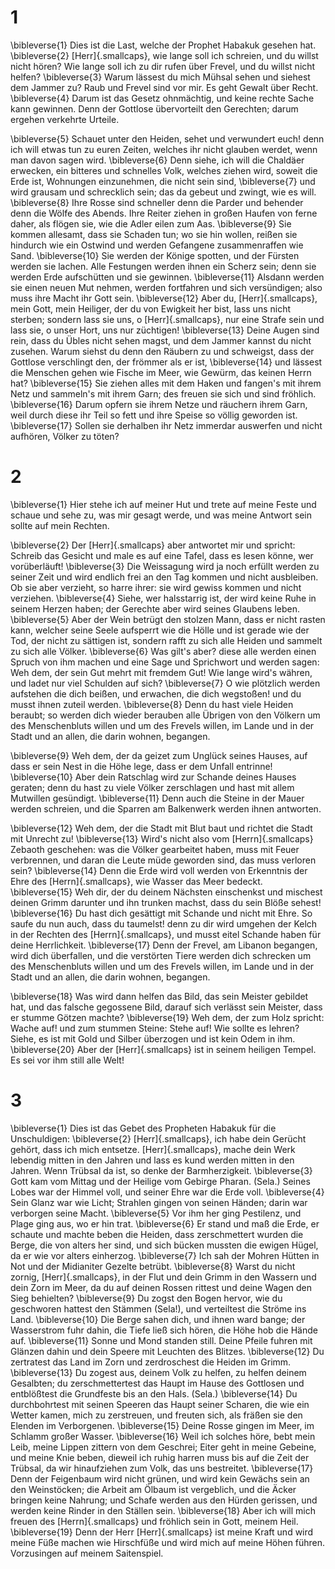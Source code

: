 # 1
\bibleverse{1} Dies ist die Last, welche der Prophet Habakuk gesehen hat. \bibleverse{2} [Herr]{.smallcaps}, wie lange soll ich schreien, und du willst nicht hören? Wie lange soll ich zu dir rufen über Frevel, und du willst nicht helfen? \bibleverse{3} Warum lässest du mich Mühsal sehen und siehest dem Jammer zu? Raub und Frevel sind vor mir. Es geht Gewalt über Recht. \bibleverse{4} Darum ist das Gesetz ohnmächtig, und keine rechte Sache kann gewinnen. Denn der Gottlose übervorteilt den Gerechten; darum ergehen verkehrte Urteile. 

\bibleverse{5} Schauet unter den Heiden, sehet und verwundert euch! denn ich will etwas tun zu euren Zeiten, welches ihr nicht glauben werdet, wenn man davon sagen wird. \bibleverse{6} Denn siehe, ich will die Chaldäer erwecken, ein bitteres und schnelles Volk, welches ziehen wird, soweit die Erde ist, Wohnungen einzunehmen, die nicht sein sind, \bibleverse{7} und wird grausam und schrecklich sein; das da gebeut und zwingt, wie es will. \bibleverse{8} Ihre Rosse sind schneller denn die Parder und behender denn die Wölfe des Abends. Ihre Reiter ziehen in großen Haufen von ferne daher, als flögen sie, wie die Adler eilen zum Aas. \bibleverse{9} Sie kommen allesamt, dass sie Schaden tun; wo sie hin wollen, reißen sie hindurch wie ein Ostwind und werden Gefangene zusammenraffen wie Sand. \bibleverse{10} Sie werden der Könige spotten, und der Fürsten werden sie lachen. Alle Festungen werden ihnen ein Scherz sein; denn sie werden Erde aufschütten und sie gewinnen. \bibleverse{11} Alsdann werden sie einen neuen Mut nehmen, werden fortfahren und sich versündigen; also muss ihre Macht ihr Gott sein. \bibleverse{12} Aber du, [Herr]{.smallcaps}, mein Gott, mein Heiliger, der du von Ewigkeit her bist, lass uns nicht sterben; sondern lass sie uns, o [Herr]{.smallcaps}, nur eine Strafe sein und lass sie, o unser Hort, uns nur züchtigen! \bibleverse{13} Deine Augen sind rein, dass du Übles nicht sehen magst, und dem Jammer kannst du nicht zusehen. Warum siehst du denn den Räubern zu und schweigst, dass der Gottlose verschlingt den, der frömmer als er ist, \bibleverse{14} und lässest die Menschen gehen wie Fische im Meer, wie Gewürm, das keinen Herrn hat? \bibleverse{15} Sie ziehen alles mit dem Haken und fangen's mit ihrem Netz und sammeln's mit ihrem Garn; des freuen sie sich und sind fröhlich. \bibleverse{16} Darum opfern sie ihrem Netze und räuchern ihrem Garn, weil durch diese ihr Teil so fett und ihre Speise so völlig geworden ist. \bibleverse{17} Sollen sie derhalben ihr Netz immerdar auswerfen und nicht aufhören, Völker zu töten?

# 2
\bibleverse{1} Hier stehe ich auf meiner Hut und trete auf meine Feste und schaue und sehe zu, was mir gesagt werde, und was meine Antwort sein sollte auf mein Rechten. 

\bibleverse{2} Der [Herr]{.smallcaps} aber antwortet mir und spricht: Schreib das Gesicht und male es auf eine Tafel, dass es lesen könne, wer vorüberläuft! \bibleverse{3} Die Weissagung wird ja noch erfüllt werden zu seiner Zeit und wird endlich frei an den Tag kommen und nicht ausbleiben. Ob sie aber verzieht, so harre ihrer: sie wird gewiss kommen und nicht verziehen. \bibleverse{4} Siehe, wer halsstarrig ist, der wird keine Ruhe in seinem Herzen haben; der Gerechte aber wird seines Glaubens leben. \bibleverse{5} Aber der Wein betrügt den stolzen Mann, dass er nicht rasten kann, welcher seine Seele aufsperrt wie die Hölle und ist gerade wie der Tod, der nicht zu sättigen ist, sondern rafft zu sich alle Heiden und sammelt zu sich alle Völker. \bibleverse{6} Was gilt's aber? diese alle werden einen Spruch von ihm machen und eine Sage und Sprichwort und werden sagen: Weh dem, der sein Gut mehrt mit fremdem Gut! Wie lange wird's währen, und ladet nur viel Schulden auf sich? \bibleverse{7} O wie plötzlich werden aufstehen die dich beißen, und erwachen, die dich wegstoßen! und du musst ihnen zuteil werden. \bibleverse{8} Denn du hast viele Heiden beraubt; so werden dich wieder berauben alle Übrigen von den Völkern um des Menschenbluts willen und um des Frevels willen, im Lande und in der Stadt und an allen, die darin wohnen, begangen. 

\bibleverse{9} Weh dem, der da geizet zum Unglück seines Hauses, auf dass er sein Nest in die Höhe lege, dass er dem Unfall entrinne! \bibleverse{10} Aber dein Ratschlag wird zur Schande deines Hauses geraten; denn du hast zu viele Völker zerschlagen und hast mit allem Mutwillen gesündigt. \bibleverse{11} Denn auch die Steine in der Mauer werden schreien, und die Sparren am Balkenwerk werden ihnen antworten. 

\bibleverse{12} Weh dem, der die Stadt mit Blut baut und richtet die Stadt mit Unrecht zu! \bibleverse{13} Wird's nicht also vom [Herrn]{.smallcaps} Zebaoth geschehen: was die Völker gearbeitet haben, muss mit Feuer verbrennen, und daran die Leute müde geworden sind, das muss verloren sein? \bibleverse{14} Denn die Erde wird voll werden von Erkenntnis der Ehre des [Herrn]{.smallcaps}, wie Wasser das Meer bedeckt. \bibleverse{15} Weh dir, der du deinem Nächsten einschenkst und mischest deinen Grimm darunter und ihn trunken machst, dass du sein Blöße sehest! \bibleverse{16} Du hast dich gesättigt mit Schande und nicht mit Ehre. So saufe du nun auch, dass du taumelst! denn zu dir wird umgehen der Kelch in der Rechten des [Herrn]{.smallcaps}, und musst eitel Schande haben für deine Herrlichkeit. \bibleverse{17} Denn der Frevel, am Libanon begangen, wird dich überfallen, und die verstörten Tiere werden dich schrecken um des Menschenbluts willen und um des Frevels willen, im Lande und in der Stadt und an allen, die darin wohnen, begangen. 

\bibleverse{18} Was wird dann helfen das Bild, das sein Meister gebildet hat, und das falsche gegossene Bild, darauf sich verlässt sein Meister, dass er stumme Götzen machte? \bibleverse{19} Weh dem, der zum Holz spricht: Wache auf! und zum stummen Steine: Stehe auf! Wie sollte es lehren? Siehe, es ist mit Gold und Silber überzogen und ist kein Odem in ihm. \bibleverse{20} Aber der [Herr]{.smallcaps} ist in seinem heiligen Tempel. Es sei vor ihm still alle Welt!

# 3
\bibleverse{1} Dies ist das Gebet des Propheten Habakuk für die Unschuldigen: \bibleverse{2} [Herr]{.smallcaps}, ich habe dein Gerücht gehört, dass ich mich entsetze. [Herr]{.smallcaps}, mache dein Werk lebendig mitten in den Jahren und lass es kund werden mitten in den Jahren. Wenn Trübsal da ist, so denke der Barmherzigkeit. \bibleverse{3} Gott kam vom Mittag und der Heilige vom Gebirge Pharan. (Sela.) Seines Lobes war der Himmel voll, und seiner Ehre war die Erde voll. \bibleverse{4} Sein Glanz war wie Licht; Strahlen gingen von seinen Händen; darin war verborgen seine Macht. \bibleverse{5} Vor ihm her ging Pestilenz, und Plage ging aus, wo er hin trat. \bibleverse{6} Er stand und maß die Erde, er schaute und machte beben die Heiden, dass zerschmettert wurden die Berge, die von alters her sind, und sich bücken mussten die ewigen Hügel, da er wie vor alters einherzog. \bibleverse{7} Ich sah der Mohren Hütten in Not und der Midianiter Gezelte betrübt. \bibleverse{8} Warst du nicht zornig, [Herr]{.smallcaps}, in der Flut und dein Grimm in den Wassern und dein Zorn im Meer, da du auf deinen Rossen rittest und deine Wagen den Sieg behielten? \bibleverse{9} Du zogst den Bogen hervor, wie du geschworen hattest den Stämmen (Sela!), und verteiltest die Ströme ins Land. \bibleverse{10} Die Berge sahen dich, und ihnen ward bange; der Wasserstrom fuhr dahin, die Tiefe ließ sich hören, die Höhe hob die Hände auf. \bibleverse{11} Sonne und Mond standen still. Deine Pfeile fuhren mit Glänzen dahin und dein Speere mit Leuchten des Blitzes. \bibleverse{12} Du zertratest das Land im Zorn und zerdroschest die Heiden im Grimm. \bibleverse{13} Du zogest aus, deinem Volk zu helfen, zu helfen deinem Gesalbten; du zerschmettertest das Haupt im Hause des Gottlosen und entblößtest die Grundfeste bis an den Hals. (Sela.) \bibleverse{14} Du durchbohrtest mit seinen Speeren das Haupt seiner Scharen, die wie ein Wetter kamen, mich zu zerstreuen, und freuten sich, als fräßen sie den Elenden im Verborgenen. \bibleverse{15} Deine Rosse gingen im Meer, im Schlamm großer Wasser. \bibleverse{16} Weil ich solches höre, bebt mein Leib, meine Lippen zittern von dem Geschrei; Eiter geht in meine Gebeine, und meine Knie beben, dieweil ich ruhig harren muss bis auf die Zeit der Trübsal, da wir hinaufziehen zum Volk, das uns bestreitet. \bibleverse{17} Denn der Feigenbaum wird nicht grünen, und wird kein Gewächs sein an den Weinstöcken; die Arbeit am Ölbaum ist vergeblich, und die Äcker bringen keine Nahrung; und Schafe werden aus den Hürden gerissen, und werden keine Rinder in den Ställen sein. \bibleverse{18} Aber ich will mich freuen des [Herrn]{.smallcaps} und fröhlich sein in Gott, meinem Heil. \bibleverse{19} Denn der Herr [Herr]{.smallcaps} ist meine Kraft und wird meine Füße machen wie Hirschfüße und wird mich auf meine Höhen führen. Vorzusingen auf meinem Saitenspiel.